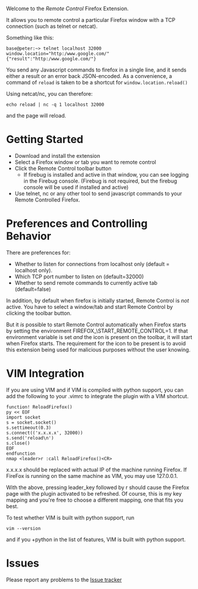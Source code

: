 Welcome to the _Remote Control_ Firefox Extension.

It allows you to remote control a particular Firefox window with a TCP
connection (such as telnet or netcat).

Something like this:

    base@peter:~> telnet localhost 32000
    window.location="http:/www.google.com/"
    {"result":"http:/www.google.com/"}

You send any Javascript commands to firefox in a single line, and it sends
either a result or an error back JSON-encoded. As a convenience, a command of
`reload` is taken to be a shortcut for `window.location.reload()`

Using netcat/nc, you can therefore:

    echo reload | nc -q 1 localhost 32000

and the page will reload.

Getting Started
===============

* Download and install the extension
* Select a Firefox window or tab you want to remote control
* Click the Remote Control toolbar button
    * If firebug is installed and active in that window, you can see logging in
      the Firebug console. (Firebug is not required, but the firebug console
      will be used if installed and active)
* Use telnet, nc or any other tool to send javascript commands to your Remote
  Controlled Firefox.

Preferences and Controlling Behavior
====================================

There are preferences for:

* Whether to listen for connections from localhost only (default = localhost
  only).
* Which TCP port number to listen on (default=32000)
* Whether to send remote commands to currently active tab (default=false)

In addition, by default when firefox is initially started, Remote Control is
_not_ active. You have to select a window/tab and start Remote Control by
clicking the toolbar button.

But it _is_ possible to start Remote Control automatically when Firefox starts
by setting the environment FIREFOX_\START\_REMOTE\_CONTROL=1. If that
environment variable is set _and_ the icon is present on the toolbar, it will
start when Firefox starts. The requirement for the icon to be present is to
avoid this extension being used for malicious purposes without the user
knowing.

VIM Integration
===============

If you are using VIM and if VIM is compiled with python support, you can add
the following to your .vimrc to integrate the plugin with a VIM shortcut.

    function! ReloadFirefox()
    py << EOF
    import socket
    s = socket.socket()
    s.settimeout(0.3)
    s.connect(('x.x.x.x', 32000))
    s.send('reload\n')
    s.close()
    EOF
    endfunction
    nmap <leader>r :call ReloadFirefox()<CR> 

x.x.x.x should be replaced with actual IP of the machine running Firefox. If
FireFox is running on the same machine as VIM, you may use 127.0.0.1.

With the above, pressing leader_key followed by r should cause the Firefox 
page with the plugin activated to be refreshed. Of course, this is my key
mapping and you're free to choose a different mapping, one that fits you 
best.

To test whether VIM is built with python support, run

    vim --version

and if you +python in the list of features, VIM is built with python
support.

Issues
======
Please report any problems to the
[Issue tracker](https://github.com/pmorch/FF-Remote-Control/issues)
